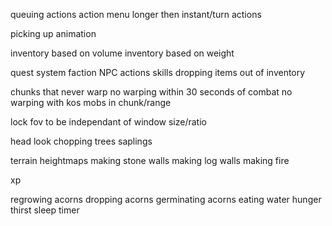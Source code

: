 queuing actions
action menu
longer then instant/turn actions

picking up animation

inventory based on volume
inventory based on weight

quest system
faction
NPC actions
skills
dropping items out of inventory

chunks that never warp
no warping within 30 seconds of combat
no warping with kos mobs in chunk/range

lock fov to be independant of window size/ratio

head look
chopping trees
saplings

terrain heightmaps
making stone walls
making log walls
making fire

xp

regrowing acorns
dropping acorns
germinating acorns
eating
water
hunger
thirst
sleep timer
